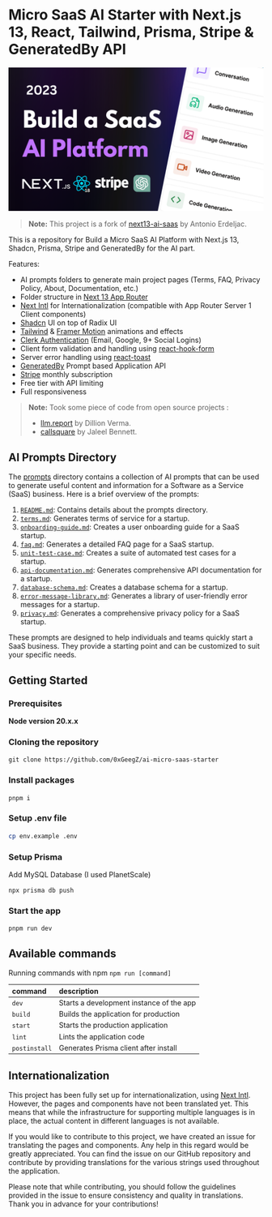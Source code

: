 # Micro SaaS AI Starter with Next.js 13, React, Tailwind, Prisma, Stripe & GeneratedBy API

![Micro SaaS AI Starter](https://github.com/0xGeegZ/ai-micro-saas-starter/blob/master/public/repo-amin-image.png?raw=true)

> **Note:** This project is a fork of [next13-ai-saas](https://github.com/AntonioErdeljac/next13-ai-saas) by Antonio Erdeljac.

This is a repository for Build a Micro SaaS AI Platform with Next.js 13, Shadcn, Prisma, Stripe and GeneratedBy for the AI part.

Features:

- AI prompts folders to generate main project pages (Terms, FAQ, Privacy Policy, About, Documentation, etc.)
- Folder structure in [Next 13 App Router](https://nextjs.org/docs/app)
- [Next Intl](https://next-intl-docs.vercel.app/) for Internationalization (compatible with App Router Server 1 Client components)
- [Shadcn](https://ui.shadcn.com/) UI on top of Radix UI
- [Tailwind](https://tailwindcss.com/docs/installation) & [Framer Motion](https://www.framer.com/motion/) animations and effects
- [Clerk Authentication](https://clerk.com/docs) (Email, Google, 9+ Social Logins)
- Client form validation and handling using [react-hook-form](https://react-hook-form.com/get-started)
- Server error handling using [react-toast](https://react-hot-toast.com/docs)
- [GeneratedBy](https://generatedby.com/docs) Prompt based Application API
- [Stripe](https://stripe.com/docs) monthly subscription
- Free tier with API limiting
- Full responsiveness

> **Note:** Took some piece of code from open source projects :
>
> - [llm.report](https://github.com/dillionverma/llm.report) by Dillion Verma.
> - [callsquare](https://github.com/JaleelB/callsquare) by Jaleel Bennett.

## AI Prompts Directory

The [prompts](./prompts) directory contains a collection of AI prompts that can be used to generate useful content and information for a Software as a Service (SaaS) business. Here is a brief overview of the prompts:

1. [`README.md`](./prompts/README.md): Contains details about the prompts directory.
2. [`terms.md`](./prompts/terms.md): Generates terms of service for a startup.
3. [`onboarding-guide.md`](./prompts/onboarding-guide.md): Creates a user onboarding guide for a SaaS startup.
4. [`faq.md`](./prompts/faq.md): Generates a detailed FAQ page for a SaaS startup.
5. [`unit-test-case.md`](./prompts/unit-test-case.md): Creates a suite of automated test cases for a startup.
6. [`api-documentation.md`](./prompts/api-documentation.md): Generates comprehensive API documentation for a startup.
7. [`database-schema.md`](./prompts/database-schema.md): Creates a database schema for a startup.
8. [`error-message-library.md`](./prompts/error-message-library.md): Generates a library of user-friendly error messages for a startup.
9. [`privacy.md`](./prompts/privacy.md): Generates a comprehensive privacy policy for a SaaS startup.

These prompts are designed to help individuals and teams quickly start a SaaS business. They provide a starting point and can be customized to suit your specific needs.

## Getting Started

### Prerequisites

**Node version 20.x.x**

### Cloning the repository

```shell
git clone https://github.com/0xGeegZ/ai-micro-saas-starter
```

### Install packages

```shell
pnpm i
```

### Setup .env file

```bash
cp env.example .env
```

### Setup Prisma

Add MySQL Database (I used PlanetScale)

```shell
npx prisma db push

```

### Start the app

```shell
pnpm run dev
```

## Available commands

Running commands with npm `npm run [command]`

| command       | description                              |
| :------------ | :--------------------------------------- |
| `dev`         | Starts a development instance of the app |
| `build`       | Builds the application for production    |
| `start`       | Starts the production application        |
| `lint`        | Lints the application code               |
| `postinstall` | Generates Prisma client after install    |

## Internationalization

This project has been fully set up for internationalization, using [Next Intl](https://next-intl-docs.vercel.app/). However, the pages and components have not been translated yet. This means that while the infrastructure for supporting multiple languages is in place, the actual content in different languages is not available.

If you would like to contribute to this project, we have created an issue for translating the pages and components. Any help in this regard would be greatly appreciated. You can find the issue on our GitHub repository and contribute by providing translations for the various strings used throughout the application.

Please note that while contributing, you should follow the guidelines provided in the issue to ensure consistency and quality in translations. Thank you in advance for your contributions!
